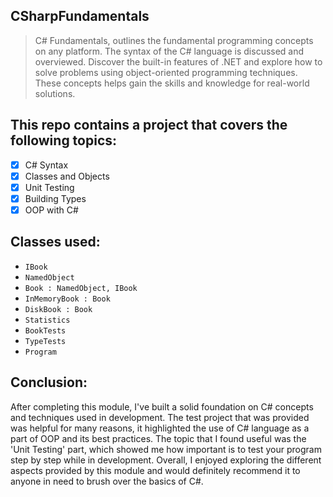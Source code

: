 ## CSharpFundamentals
> C# Fundamentals, outlines the fundamental programming concepts on any platform. The syntax of the C# language is discussed and overviewed. Discover the built-in features of .NET and explore how to solve problems using object-oriented programming techniques. These concepts helps gain the skills and knowledge for real-world solutions.

## This repo contains a project that covers the following topics:

*   [x] C# Syntax
*   [x] Classes and Objects
*   [x] Unit Testing
*   [x] Building Types
*   [x] OOP with C#

## Classes used:

* `IBook`
* `NamedObject`
* `Book : NamedObject, IBook`
* `InMemoryBook : Book`
* `DiskBook : Book`
* `Statistics`
* `BookTests`
* `TypeTests`
* `Program`

## Conclusion:

After completing this module, I've built a solid foundation on C# concepts and techniques used in development. The test project that was provided was helpful for many reasons, it highlighted the use of C# language as a part of OOP and its best practices. The topic that I found useful was the 'Unit Testing' part, which showed me how important is to test your program step by step while in development. Overall, I enjoyed exploring the different aspects provided by this module and would definitely recommend it to anyone in need to brush over the basics of C#.
